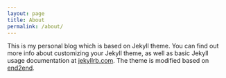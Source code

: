 ```yaml
---
layout: page
title: About
permalink: /about/
---
```


This is my personal blog which is based on Jekyll theme. You can find out more info about customizing your Jekyll theme, as well as basic Jekyll usage documentation at [jekyllrb.com](http://jekyllrb.com/). The theme is modified based on [end2end](https://github.com/nandomoreirame/end2end).